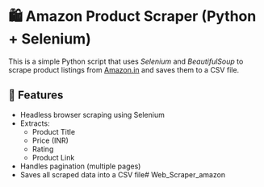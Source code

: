 # 🛍️ Amazon Product Scraper (Python + Selenium)

This is a simple Python script that uses *Selenium* and *BeautifulSoup* to scrape product listings from [Amazon.in](https://www.amazon.in) and saves them to a CSV file.

## 📌 Features

- Headless browser scraping using Selenium
- Extracts:
  - Product Title
  - Price (INR)
  - Rating
  - Product Link
- Handles pagination (multiple pages)
- Saves all scraped data into a CSV file# Web_Scraper_amazon
